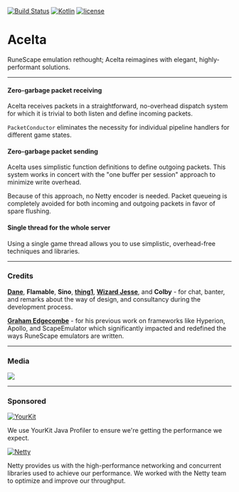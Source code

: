 [![Build Status](https://travis-ci.org/Jire/Acelta.svg?branch=master)](https://travis-ci.org/Jire/Acelta)
[![Kotlin](https://img.shields.io/badge/kotlin-1.0.2-blue.svg)](http://kotlinlang.org)
[![license](https://img.shields.io/badge/license-GPL%203.0-yellowgreen.svg)](https://github.com/Jire/Acelta/blob/master/LICENSE)

# Acelta
RuneScape emulation rethought; Acelta reimagines with elegant, highly-performant solutions.

---

#### Zero-garbage packet receiving
Acelta receives packets in a straightforward, no-overhead dispatch system for which it is trivial to both listen and
define incoming packets.

`PacketConductor` eliminates the necessity for individual pipeline handlers for different game states.

#### Zero-garbage packet sending
Acelta uses simplistic function definitions to define outgoing packets. This system works in concert with
the "one buffer per session" approach to minimize write overhead.

Because of this approach, no Netty encoder is needed. Packet queueing is completely avoided for both incoming and
outgoing packets in favor of spare flushing.

#### Single thread for the whole server
Using a single game thread allows you to use simplistic, overhead-free techniques and libraries.

---

### Credits

[**Dane**](https://github.com/thedaneeffect/), **Flamable**, **Sino**, [**thing1**](https://github.com/RyanDennis03),
[**Wizard Jesse**](https://github.com/WizardJesse1), and **Colby** - for chat, banter, and remarks about the way of design,
and consultancy during the development process.

[**Graham Edgecombe**](https://github.com/grahamedgecombe/) - for his previous work on frameworks like Hyperion, Apollo,
 and ScapeEmulator which significantly impacted and redefined the ways RuneScape emulators are written.

---

### Media

![](http://i.imgur.com/H1u9os0.png)

---

### Sponsored

[![YourKit](https://www.yourkit.com/images/yklogo.png)](https://www.yourkit.com/java/profiler/index.jsp)

We use YourKit Java Profiler to ensure we're getting the performance we expect.

[![Netty](http://i.imgur.com/73YTNlm.png)](http://netty.io/)

Netty provides us with the high-performance networking and concurrent libraries used to achieve our performance.
We worked with the Netty team to optimize and improve our throughput.